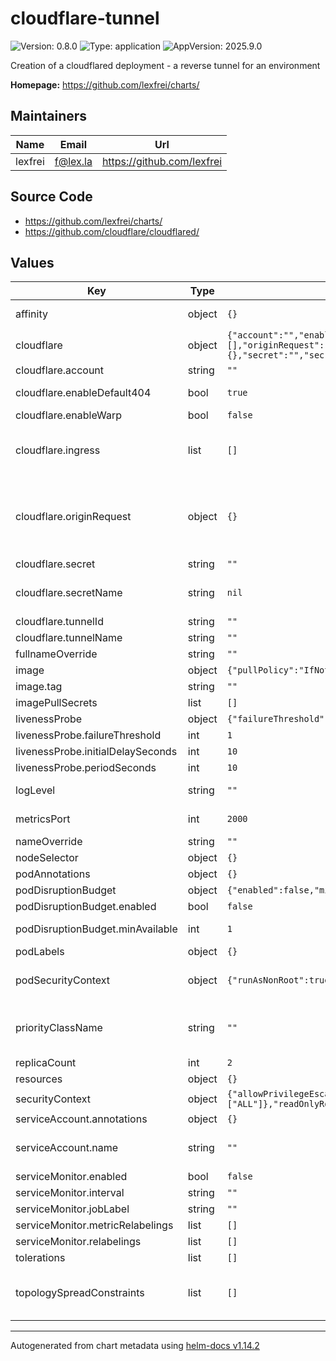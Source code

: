 # cloudflare-tunnel

![Version: 0.8.0](https://img.shields.io/badge/Version-0.8.0-informational?style=flat-square) ![Type: application](https://img.shields.io/badge/Type-application-informational?style=flat-square) ![AppVersion: 2025.9.0](https://img.shields.io/badge/AppVersion-2025.9.0-informational?style=flat-square)

Creation of a cloudflared deployment - a reverse tunnel for an environment

**Homepage:** <https://github.com/lexfrei/charts/>

## Maintainers

| Name | Email | Url |
| ---- | ------ | --- |
| lexfrei | <f@lex.la> | <https://github.com/lexfrei> |

## Source Code

* <https://github.com/lexfrei/charts/>
* <https://github.com/cloudflare/cloudflared/>

## Values

| Key | Type | Default | Description |
|-----|------|---------|-------------|
| affinity | object | `{}` | Default affinity is to spread out over nodes; use this to override |
| cloudflare | object | `{"account":"","enableDefault404":true,"enableWarp":false,"ingress":[],"originRequest":{},"secret":"","secretName":null,"tunnelId":"","tunnelName":""}` | Cloudflare parameters |
| cloudflare.account | string | `""` | Your Cloudflare account number |
| cloudflare.enableDefault404 | bool | `true` | If true, enable the default 404 page. Needs to be false if you want to use a '*' wildcard rule. |
| cloudflare.enableWarp | bool | `false` | If true, turn on WARP routing for TCP |
| cloudflare.ingress | list | `[]` | Define ingress rules for the tunnel See https://developers.cloudflare.com/cloudflare-one/connections/connect-apps/configuration/configuration-file/ingress |
| cloudflare.originRequest | object | `{}` | Global originRequest configuration for all ingress rules See https://developers.cloudflare.com/cloudflare-one/connections/connect-apps/configuration/configuration-file/ingress#origin-request |
| cloudflare.secret | string | `""` | The secret for the tunnel |
| cloudflare.secretName | string | `nil` | If defined, no secret is created for the credentials, and instead, the secret referenced is used |
| cloudflare.tunnelId | string | `""` | The ID of the above tunnel |
| cloudflare.tunnelName | string | `""` | The name of the tunnel this instance will serve |
| fullnameOverride | string | `""` |  |
| image | object | `{"pullPolicy":"IfNotPresent","repository":"cloudflare/cloudflared","tag":""}` | The image to use |
| image.tag | string | `""` | If supplied, this overrides "appVersion" |
| imagePullSecrets | list | `[]` |  |
| livenessProbe | object | `{"failureThreshold":1,"initialDelaySeconds":10,"periodSeconds":10}` | Liveness probe configuration |
| livenessProbe.failureThreshold | int | `1` | Failure threshold for liveness probe |
| livenessProbe.initialDelaySeconds | int | `10` | Initial delay before liveness probe starts |
| livenessProbe.periodSeconds | int | `10` | Period between liveness probe checks |
| logLevel | string | `""` | Log level for cloudflared (debug, info, warn, error, fatal) |
| metricsPort | int | `2000` | Metrics port for Prometheus metrics and readiness probe |
| nameOverride | string | `""` |  |
| nodeSelector | object | `{}` |  |
| podAnnotations | object | `{}` |  |
| podDisruptionBudget | object | `{"enabled":false,"minAvailable":1}` | Pod Disruption Budget configuration |
| podDisruptionBudget.enabled | bool | `false` | Enable Pod Disruption Budget |
| podDisruptionBudget.minAvailable | int | `1` | Minimum number of available pods (conflicts with maxUnavailable) |
| podLabels | object | `{}` | Additional labels to add to pods |
| podSecurityContext | object | `{"runAsNonRoot":true,"runAsUser":65532}` | Security items common to everything in the pod.  Here we require that it does not run as the user defined in the image, literally named "nonroot" |
| priorityClassName | string | `""` | Priority class name for pod scheduling priority See https://kubernetes.io/docs/concepts/scheduling-eviction/pod-priority-preemption/ |
| replicaCount | int | `2` | The version of the image to use |
| resources | object | `{}` |  |
| securityContext | object | `{"allowPrivilegeEscalation":false,"capabilities":{"drop":["ALL"]},"readOnlyRootFilesystem":true}` | Security items for one container. We lock it down |
| serviceAccount.annotations | object | `{}` | Annotations to add to the service account |
| serviceAccount.name | string | `""` | The name of the service account to use If not set and create is true, a name is generated using the fullname template |
| serviceMonitor.enabled | bool | `false` | Enable prometheus Service Monitor |
| serviceMonitor.interval | string | `""` | Scrape interval for Prometheus |
| serviceMonitor.jobLabel | string | `""` | Job label for the ServiceMonitor |
| serviceMonitor.metricRelabelings | list | `[]` | Metric relabelings for the ServiceMonitor |
| serviceMonitor.relabelings | list | `[]` | Relabelings for the ServiceMonitor |
| tolerations | list | `[]` |  |
| topologySpreadConstraints | list | `[]` | Topology spread constraints for pod distribution across zones/nodes See https://kubernetes.io/docs/concepts/scheduling-eviction/topology-spread-constraints/ |

----------------------------------------------
Autogenerated from chart metadata using [helm-docs v1.14.2](https://github.com/norwoodj/helm-docs/releases/v1.14.2)
